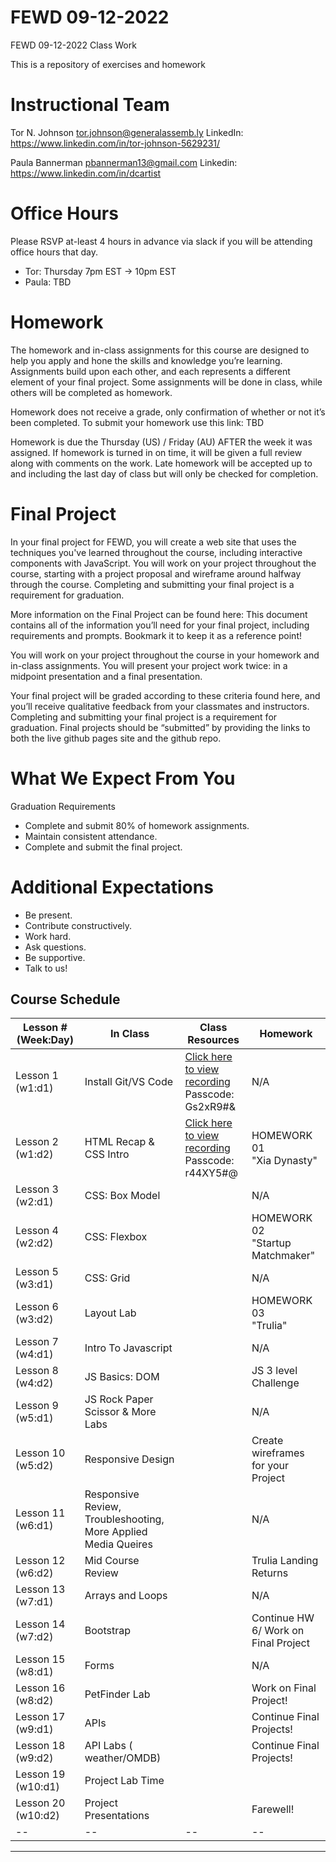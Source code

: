 # FEWD 09-12-2022
FEWD 09-12-2022 Class Work

This is a repository of exercises and homework

# Instructional Team
Tor N. Johnson
tor.johnson@generalassemb.ly
LinkedIn: https://www.linkedin.com/in/tor-johnson-5629231/

Paula Bannerman
pbannerman13@gmail.com
Linkedin: https://www.linkedin.com/in/dcartist



# Office Hours
Please RSVP at-least 4 hours in advance via slack if you will be attending office hours that day.
* Tor:  Thursday 7pm EST -> 10pm EST
* Paula:  TBD


# Homework
The homework and in-class assignments for this course are designed to help you apply and hone the skills and knowledge you’re learning. Assignments build upon each other, and each represents a different element of your final project. Some assignments will be done in class, while others will be completed as homework.

Homework does not receive a grade, only confirmation of whether or not it’s been completed. To submit your homework use this link: TBD

Homework is due the Thursday (US) / Friday (AU) AFTER the week it was assigned.  If homework is turned in on time, it will be given a full review along with comments on the work.  Late homework will be accepted up to and including the last day of class but will only be checked for completion.


# Final Project
In your final project for FEWD, you will create a web site that uses the techniques you've learned throughout the course, including interactive components with JavaScript. You will work on your project throughout the course, starting with a project proposal and wireframe around halfway through the course. Completing and submitting your final project is a requirement for graduation. 

More information on the Final Project can be found here: This document contains all of the information you’ll need for your final project, including requirements and prompts. Bookmark it to keep it as a reference point!

You will work on your project throughout the course in your homework and in-class assignments.  You will present your project work twice: in a midpoint presentation and a final presentation. 

Your final project will be graded according to these criteria found here, and you’ll receive qualitative feedback from your classmates and instructors. Completing and submitting your final project is a requirement for graduation. Final projects should be “submitted” by providing the links to both the live github pages site and the github repo.

# What We Expect From You
Graduation Requirements
* Complete and submit 80% of homework assignments.
* Maintain consistent attendance.
* Complete and submit the final project.

# Additional Expectations
* Be present.
* Contribute constructively.
* Work hard.
* Ask questions.
* Be supportive.
* Talk to us!

<a name="Schedule"></a>

## Course Schedule

| Lesson # (Week:Day) | In Class                                                                                                                                                                                                                                                                                                                                              | Class Resources  | Homework  |
|---------------------|-------------------------------------------------------------------------------------------------------------------------------------------------------------------------------------------------------------------------------------------------------------------------------------------------------------------------------------------------------|---|---------------------------------------------------------------------------------------------------------------------------------------------------------------------------------------|
| Lesson 1 (w1:d1)    | Install Git/VS Code | <a href="https://generalassembly.zoom.us/rec/share/eJZG5Zjjuec81xuoHSewO5Ar3eo0sxoP8ZeaPoW73g_cjHYA7emotyxiZz9aG521.ScKUlbsDo4hTO9ZJ" target="_blank" rel="noopener noreferrer" >Click here to view recording</a><br />Passcode: Gs2xR9#& | N/A |
| Lesson 2 (w1:d2)    | HTML Recap &<br />CSS Intro | <a href="https://generalassembly.zoom.us/rec/share/1Y2bVpGDh8GE-Q119BxCYFZp8Cm8hoy50ZRmLeKQZr5i_ocCFuOu2j_ChIEukyo.NYhoyzvoaoGO3I7O" target="_blank" rel="noopener noreferrer" >Click here to view recording</a><br />Passcode: r44XY5#@ | HOMEWORK 01<br />"Xia Dynasty"|
| Lesson 3 (w2:d1)    | CSS: Box Model |  | N/A |
| Lesson 4 (w2:d2)    | CSS: Flexbox  | | HOMEWORK 02 <br /> "Startup Matchmaker"|
| Lesson 5 (w3:d1)    | CSS: Grid  |  | N/A|
| Lesson 6 (w3:d2)    | Layout Lab  | | HOMEWORK 03 <br /> "Trulia" |
| Lesson 7 (w4:d1)    | Intro To Javascript  | | N/A |
| Lesson 8 (w4:d2)    | JS Basics: DOM  | | JS 3 level Challenge|
| Lesson 9 (w5:d1)    | JS Rock Paper Scissor & More Labs |  | N/A |
| Lesson 10 (w5:d2)   | Responsive Design |    | Create wireframes for your Project |
| Lesson 11 (w6:d1)     | Responsive Review, Troubleshooting, More Applied Media Queires |    | N/A |
| Lesson 12 (w6:d2)  | Mid Course Review  | | Trulia Landing Returns |
| Lesson 13 (w7:d1)  | Arrays and Loops   |   | N/A |
| Lesson 14 (w7:d2)  |Bootstrap  |    |  Continue HW 6/ Work on Final Project  |
| Lesson 15 (w8:d1)  |Forms   |  |  N/A |
| Lesson 16 (w8:d2)  | PetFinder Lab  |   |  Work on Final Project! |
| Lesson 17 (w9:d1)  |APIs  |   |Continue Final Projects!  |
| Lesson 18 (w9:d2)  |API Labs ( weather/OMDB)  |    | Continue Final Projects! |
| Lesson 19 (w10:d1)  | Project Lab Time |   |  |
| Lesson 20 (w10:d2) | Project Presentations |  | Farewell! |
| --    |  --   |  --   | -- |
---

